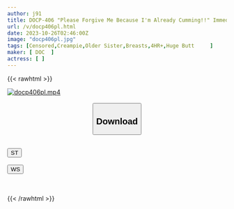 ```yaml
---
author: j91
title: DOCP-406 "Please Forgive Me Because I'm Already Cumming!!" Immediately Insert It Into The Extremely Erotic Big Butt Of A Beautiful Staff Member Dispatched By A Housekeeping Service! ! 18 Shots Of Pile Driving Piston Creampie! ! 
url: /v/docp406pl.html
date: 2023-10-26T02:46:00Z
image: "docp406pl.jpg"
tags: [Censored,Creampie,Older Sister,Breasts,4HR+,Huge Butt	 ]
maker: [ DOC  ]
actress: [ ]
---
```



{{< rawhtml >}}

<div class="video" data-videoid="LJLp0oAwVJFRkGg">
    <a href="javascript:;">
        <img src="https://my.j91.asia/v/docp406pl.jpg" width="WIDTH" height="HEIGHT" alt="docp406pl.mp4" loading="lazy">
    </a>
</div>

<script type="text/javascript" src="https://j91.asia/asset/on-demand-st.js"></script>

<br>
  <link rel="stylesheet" href="https://j91.asia/asset/bs5.css">
  
  <center>
  <button class="btn btn-primary" type="button" data-bs-toggle="collapse" data-bs-target=".multi-collapse" aria-expanded="false" aria-controls="multiCollapseExample1 multiCollapseExample2"><h2>Download</h2></button></center>
</p>
<div class="row">
  <div class="col">
    <div class="collapse multi-collapse" id="multiCollapseExample1">
      <div class="card card-body">
	      	      <br>
<div class="buttons">  
<a href="https://streamtape.to/v/LJLp0oAwVJFRkGg"><button class="btn-hover color-3"><i class="fa fa-download"></i> ST</button></a></div>
    </div>
  </div>
</div>
  <div class="col">
    <div class="collapse multi-collapse" id="multiCollapseExample2">
      <div class="card card-body">
	      <br>
<div class="buttons">
    <a href="https://wolfstream.tv/pccqw13akgl0"><button class="btn-hover color-9"><i class="fa fa-download"></i> WS</button></a></div>
<br><br>
      </div>
    </div>
  </div>
</div>

{{< /rawhtml >}}